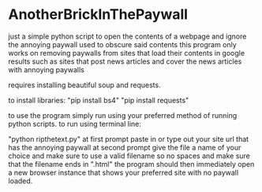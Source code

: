 # AnotherBrickInThePaywall
just a simple python script to open the contents of a webpage and ignore the annoying paywall used to obscure said contents
this program only works on removing paywalls from sites that load their contents in google results such as sites that post news articles and cover the news articles with annoying paywalls

requires installing beautiful soup and requests.

to install libraries:
"pip install bs4"
"pip install requests"

to use the program simply run using your preferred method of running python scripts.
to run using terminal line:

"python ripthetext.py"
at first prompt paste in or type out your site url that has the annoying paywall
at second prompt give the file a name of your choice and make sure to use a valid filename so no spaces and make sure that the filename ends in ".html"
the program should then immediately open a new browser instance that shows your preferred site with no paywall loaded.
